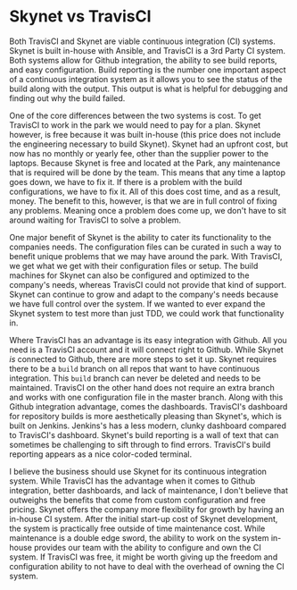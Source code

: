 # Skynet vs TravisCI
Both TravisCI and Skynet are viable continuous integration (CI) systems. Skynet is built in-house with Ansible, and TravisCI is a 3rd Party CI  system. Both systems allow for Github integration, the ability to see build reports, and easy configuration. Build reporting is the number one important aspect of a continuous integration system as it allows you to see the status of the build along with the output. This output is what is helpful for debugging and finding out why the build failed.

One of the core differences between the two systems is cost. To get TravisCI to work in the park we would need to pay for a plan. Skynet however, is free because it was built in-house (this price does not include the engineering necessary to build Skynet). Skynet had an upfront cost, but now has no monthly or yearly fee, other than the supplier power to the laptops. Because Skynet is free and located at the Park, any maintenance that is required will be done by the team. This means that any time a laptop goes down, we have to fix it. If there is a problem with the build configurations, we have to fix it. All of this does cost time, and as a result, money. The benefit to this, however, is that we are in full control of fixing any problems. Meaning once a problem does come up, we don't have to sit around waiting for TravisCI to solve a problem.

One major benefit of Skynet is the ability to cater its functionality to the companies needs. The configuration files can be curated in such a way to benefit unique problems that we may have around the park. With TravisCI, we get what we get with their configuration files or setup. The build machines for Skynet can also be configured and optimized to the company's needs, whereas TravisCI could not provide that kind of support. Skynet can continue to grow and adapt to the company's needs because we have full control over the system. If we wanted to ever expand the Skynet system to test more than just TDD, we could work that functionality in.

Where TravisCI has an advantage is its easy integration with Github. All you need is a TravisCI account and it will connect right to Github. While Skynet _is_ connected to Github, there are more steps to set it up. Skynet requires there to be a `build` branch on all repos that want to have continuous integration. This `build` branch can never be deleted and needs to be maintained. TravisCI on the other hand does not require an extra branch and works with one configuration file in the master branch. Along with this Github integration advantage, comes the dashboards. TravisCI's dashboard for repository builds is more aesthetically pleasing than Skynet's, which is built on Jenkins. Jenkins's has a less modern, clunky dashboard compared to TravisCI's dashboard. Skynet's build reporting is a wall of text that can sometimes be challenging to sift through to find errors. TravisCI's build reporting appears as a nice color-coded terminal.

I believe the business should use Skynet for its continuous integration system. While TravisCI has the advantage when it comes to Github integration, better dashboards, and lack of maintenance, I don't believe that outweighs the benefits that come from custom configuration and free pricing. Skynet offers the company more flexibility for growth by having an in-house CI system. After the initial start-up cost of Skynet development, the system is practically free outside of time maintenance cost. While maintenance is a double edge sword, the ability to work on the system in-house provides our team with the ability to configure and own the CI system. If TravisCI was free, it might be worth giving up the freedom and configuration ability to not have to deal with the overhead of owning the CI system.
